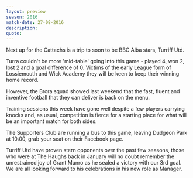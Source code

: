```yaml
---
layout: preview
season: 2016
match-date: 27-08-2016
description:
quote:
---
```

Next up for the Cattachs is a trip to soon to be BBC Alba stars, Turriff Utd. 

Turra couldn't be more 'mid-table' going into this game - played 4, won 2, lost 2 and a goal difference of 0. Victims of the early League form of Lossiemouth and Wick Academy they will be keen to keep their winning home record.

However, the Brora squad showed last weekend that the fast, fluent and inventive football that they can deliver is back on the menu.

Training sessions this week have gone well despite a few players carrying knocks and, as usual, competition is fierce for a starting place for what will be an important match for both sides.

The Supporters Club are running a bus to this game, leaving Dudgeon Park at 10:00, grab your seat on their Facebook page.

Turriff Utd have proven stern opponents over the past few seasons, those who were at The Haughs back in January will no doubt remember the unrestrained joy of Grant Munro as he sealed a victory with our 3rd goal. We are all looking forward to his celebrations in his new role as Manager.